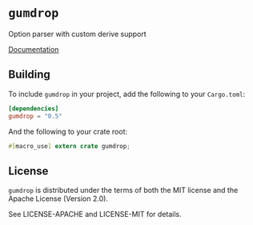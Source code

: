 # `gumdrop`

Option parser with custom derive support

[Documentation](https://docs.rs/gumdrop/)

## Building

To include `gumdrop` in your project, add the following to your `Cargo.toml`:

```toml
[dependencies]
gumdrop = "0.5"
```

And the following to your crate root:

```rust
#[macro_use] extern crate gumdrop;
```

## License

`gumdrop` is distributed under the terms of both the MIT license and the
Apache License (Version 2.0).

See LICENSE-APACHE and LICENSE-MIT for details.
